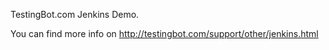 TestingBot.com Jenkins Demo.

You can find more info on http://testingbot.com/support/other/jenkins.html